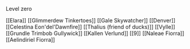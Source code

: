 Level zero

[[Elara]]
[[Glimmerdew Tinkertoes]]
[[Gale Skywatcher]]
[[Denver]]
[[Celestina Eon'del'Dawnfire]]
[[Thalius (friend of ducks)]]
[[Vylle]]
[[Grundle Trimbob Gullywick]]
[[Kallen Verlund]]
[[9]]
[[Naleae Fiorra]]
[[Aelindiriel Fiorra]]
